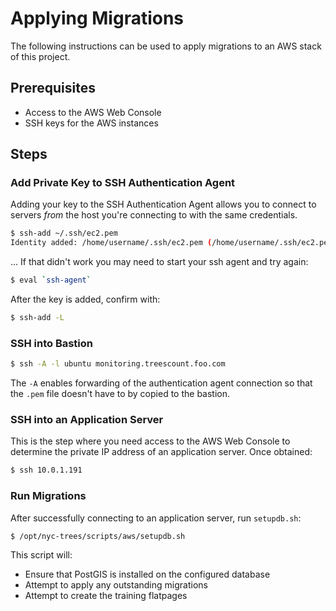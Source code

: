 # Applying Migrations

The following instructions can be used to apply migrations to an AWS stack of this project.

## Prerequisites

- Access to the AWS Web Console
- SSH keys for the AWS instances

## Steps

### Add Private Key to SSH Authentication Agent

Adding your key to the SSH Authentication Agent allows you to connect to servers *from* the host you're connecting to with the same credentials.

```bash
$ ssh-add ~/.ssh/ec2.pem
Identity added: /home/username/.ssh/ec2.pem (/home/username/.ssh/ec2.pem)
```

... If that didn't work you may need to start your ssh agent and try again:
```bash
$ eval `ssh-agent`
```

After the key is added, confirm with:

```bash
$ ssh-add -L
```

### SSH into Bastion

```bash
$ ssh -A -l ubuntu monitoring.treescount.foo.com
```

The `-A`  enables forwarding of the authentication agent connection so that the `.pem` file doesn't have to by copied to the bastion.

### SSH into an Application Server

This is the step where you need access to the AWS Web Console to determine the private IP address of an application server. Once obtained:

```bash
$ ssh 10.0.1.191
```

### Run Migrations

After successfully connecting to an application server, run `setupdb.sh`:

```bash
$ /opt/nyc-trees/scripts/aws/setupdb.sh
```

This script will:

- Ensure that PostGIS is installed on the configured database
- Attempt to apply any outstanding migrations
- Attempt to create the training flatpages
